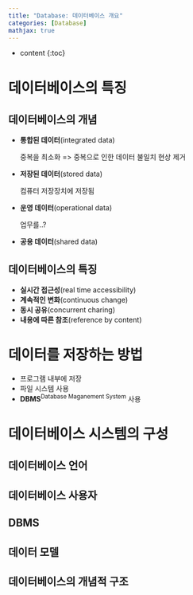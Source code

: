 ```yaml
---
title: "Database: 데이터베이스 개요"
categories: [Database]
mathjax: true
---
```


* content
{:toc}
# 데이터베이스의 특징

## 데이터베이스의 개념

-   **통합된 데이터**(integrated data)

    중복을 최소화 => 중복으로 인한 데이터 불일치 현상 제거

-   **저장된 데이터**(stored data)

    컴퓨터 저장장치에 저장됨

-   **운영 데이터**(operational data)

    업무를..?

-   **공용 데이터**(shared data)

## 데이터베이스의 특징

-   **실시간 접근성**(real time accessibility)
-   **계속적인 변화**(continuous change)
-   **동시 공유**(concurrent charing)
-   **내용에 따른 참조**(reference by content)

# 데이터를 저장하는 방법

-   프로그램 내부에 저장
-   파일 시스템 사용
-   **DBMS**<sup>Database Maganement System</sup> 사용



# 데이터베이스 시스템의 구성



## 데이터베이스 언어

## 데이터베이스 사용자

## DBMS

## 데이터 모델

## 데이터베이스의 개념적 구조

